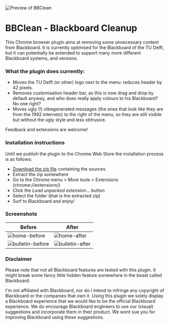 ![Preview of BBClean](https://cloud.githubusercontent.com/assets/791189/6587656/7c5ba926-c787-11e4-9578-15f6f4b3399e.png)
# BBClean - Blackboard Cleanup

This Chrome browser plugin aims at removing some unnecessary content from Blackboard. It is currently optimised for the Blackboard of the TU Delft, but it can potentially be extended to support many more different Blackboard systems, and versions.

### What the plugin does currently:

- Moves the TU Delft (or other) logo next to the menu: reduces header by 42 pixels.
- Removes customisation header bar, as this is now drag and drop by default anyway, and who does really apply colours to his Blackboard? No one right?
- Moves ugly (!) vtbegenerated messages (the ones that look like they are from the 1992 internetz) to the right of the menu, so they are still visible but without the ugly style and less obtrusive.

Feedback and extensions are welcome!

### Installation instructions
Until we publish the plugin to the Chrome Web Store the installation process is as follows:

- [Download the zip file](https://github.com/hermanbanken/BBClean/archive/master.zip) containing the sources
- Extract the zip somewhere
- Go to the Chrome menu > More tools > Extensions (chrome://extensions/)
- Click the *Load unpacked extension...* button
- Select the folder (that is the extracted zip)
- Surf to Blackboard and enjoy!

### Screenshots

| Before | After | 
| ------ | ----- |
| ![home-before](https://cloud.githubusercontent.com/assets/791189/6587146/d62d53a2-c780-11e4-9b1b-db8ec208a292.png) | ![home-after](https://cloud.githubusercontent.com/assets/791189/6587149/d62df988-c780-11e4-90e9-6b9595ee6f8f.png) |
| ![bulletin-before](https://cloud.githubusercontent.com/assets/791189/6587150/d62e4dfc-c780-11e4-95b9-3e2e2cc511fb.png) | ![bulletin-after](https://cloud.githubusercontent.com/assets/791189/6587147/d62d9894-c780-11e4-9be9-ba202cd7aba8.png) | ![install](https://cloud.githubusercontent.com/assets/791189/6587148/d62da776-c780-11e4-9100-63f80c50f29e.png)

### Disclaimer

Please note that not all Blackboard features are tested with this plugin. It might break some fancy little hidden feature somewhere in the beast called Blackboard.

I'm not affiliated with Blackboard, nor do I intend to infringe any copyright of Blackboard or the companies that own it. Using this plugin we solely display a Blackboard experience that we would like to be the official Blackboard experience. We do encourage Blackboard engineers to use our (visual) suggestions and incorporate them in their product. We wont sue you for improving Blackboard using these suggestions.
